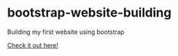 # bootstrap-website-building
 Building my first website using bootstrap


[Check it out here!](https://gracemarsh.github.io/bootstrap-website-building/)
